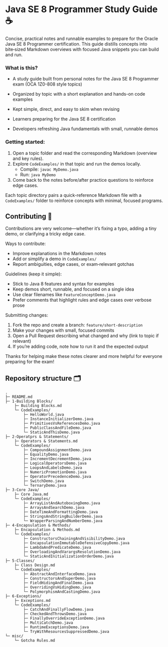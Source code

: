 # Java SE 8 Programmer Study Guide ☕

Concise, practical notes and runnable examples to prepare for the Oracle Java SE 8 Programmer certification. This guide distills concepts into bite‑sized Markdown overviews with focused Java snippets you can build and run.

### What is this? 

- A study guide built from personal notes for the Java SE 8 Programmer exam (OCA 1Z0-808 style topics)
- Organized by topic with a short explanation and hands-on code examples
- Kept simple, direct, and easy to skim when revising

 

- Learners preparing for the Java SE 8 certification
- Developers refreshing Java fundamentals with small, runnable demos

### Getting started: 

1. Open a topic folder and read the corresponding Markdown (overview and key rules).
2. Explore `CodeExamples/` in that topic and run the demos locally.
	- Compile: `javac MyDemo.java`
	- Run: `java MyDemo`
3. Come back to the notes before/after practice questions to reinforce edge cases.


Each topic directory pairs a quick-reference Markdown file with a `CodeExamples/` folder to reinforce concepts with minimal, focused programs.

## Contributing 🤝

Contributions are very welcome—whether it’s fixing a typo, adding a tiny demo, or clarifying a tricky edge case.

Ways to contribute:

- Improve explanations in the Markdown notes
- Add or simplify a demo in `CodeExamples/`
- Report ambiguities, edge cases, or exam‑relevant gotchas

Guidelines (keep it simple):

- Stick to Java 8 features and syntax for examples
- Keep demos short, runnable, and focused on a single idea
- Use clear filenames like `FeatureConceptDemo.java`
- Prefer comments that highlight rules and edge cases over verbose prose

Submitting changes:

1. Fork the repo and create a branch: `feature/short-description`
2. Make your changes with small, focused commits
3. Open a Pull Request describing what changed and why (link to topic if relevant)
4. If you’re adding code, note how to run it and the expected output

Thanks for helping make these notes clearer and more helpful for everyone preparing for the exam!


## Repository structure 🗂️

```text
.
├─ README.md
├─ 1-Building Blocks/
	├─ Building Blocks.md
	└─ CodeExamples/
		├─ HelloWorld.java
		├─ InstanceInitializerDemo.java
		├─ PrimitivesVsReferencesDemo.java
		├─ PublicClassAndFileDemo.java
		└─ StaticAndThisDemo.java
├─ 2-Operatprs & Statements/
	├─ Operators & Statements.md
	└─ CodeExamples/
		├─ CompoundAssignmentDemo.java
		├─ EqualityDemo.java
		├─ IncrementDecrementDemo.java
		├─ LogicalOperatorsDemo.java
		├─ LoopsAndLabelsDemo.java
		├─ NumericPromotionDemo.java
		├─ OperatorPrecedenceDemo.java
		├─ SwitchDemo.java
		└─ TernaryDemo.java
├─ 3-Core Java/
	├─ Core Java.md
	└─ CodeExamples/
		├─ ArrayListAndAutoboxingDemo.java
		├─ ArraysAndSearchDemo.java
		├─ DateTimeAndFormattingDemo.java
		├─ StringsAndStringBuilderDemo.java
		└─ WrapperParsingAndNumberDemo.java
├─ 4-Encapsulation & Methods/
	├─ Encapsulation & Methods.md
	└─ CodeExamples/
		├─ ConstructorsChainingAndVisibilityDemo.java
		├─ EncapsulationImmutableDefensiveCopyDemo.java
		├─ LambdaAndPredicateDemo.java
		├─ OverloadingAndVarargsResolutionDemo.java
		└─ StaticAndInitializationOrderDemo.java
├─ 5-Classes/
	├─ Class Design.md
	└─ CodeExamples/
		├─ AbstractAndInterfaceDemo.java
		├─ ConstructorsAndSuperDemo.java
		├─ FieldHidingAndFinalDemo.java
		├─ OverridingVsHidingDemo.java
		└─ PolymorphismAndCastingDemo.java
├─ 6-Exceptions/
	├─ Exceptions.md
	└─ CodeExamples/
		├─ CatchAndFinallyFlowDemo.java
		├─ CheckedAndThrowsDemo.java
		├─ FinallyOverrideExceptionDemo.java
		├─ MultiCatchDemo.java
		├─ RuntimeExceptionsDemo.java
		└─ TryWithResourcesSuppressedDemo.java
└─ misc/
	└─ Gotcha Rules.md
```